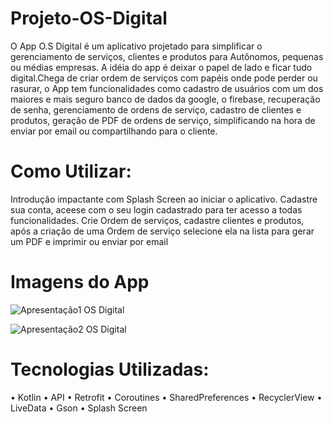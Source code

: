 # Projeto-OS-Digital
O App O.S Digital é um aplicativo projetado para simplificar o gerenciamento de serviços, clientes e produtos para Autônomos, pequenas ou médias empresas. A idéia do app é deixar o papel de lado e ficar tudo digital.Chega de criar ordem de serviços com papéis onde pode perder ou rasurar, o App tem funcionalidades como cadastro de usuários com um dos maiores e mais seguro banco de dados da google, o firebase, recuperação de senha, gerenciamento de ordens de serviço, cadastro de clientes e produtos, geração de PDF de ordens de serviço, simplificando na hora de enviar por email ou compartilhando para o cliente.

# Como Utilizar:
Introdução impactante com Splash Screen ao iniciar o aplicativo.
Cadastre sua conta, aceese com o seu login cadastrado para ter acesso a todas funcionalidades.
Crie Ordem de serviços, cadastre clientes e produtos, após a criação de uma Ordem de serviço selecione ela na lista para gerar um PDF e imprimir ou enviar por email

# Imagens do App
![Apresentação1 OS Digital](https://github.com/GioDesenvovedor/Projeto-OS-Digital/assets/149623762/93bc6848-800e-4fcc-b51a-b52f0ba84718)

![Apresentação2 OS Digital](https://github.com/GioDesenvovedor/Projeto-OS-Digital/assets/149623762/9cb36b11-07b6-4d63-897a-fba5d8742583)


# Tecnologias Utilizadas:
•	Kotlin
•	API
•	Retrofit
•	Coroutines
•	SharedPreferences
•	RecyclerView
•	LiveData 
•	Gson
•	Splash Screen 
